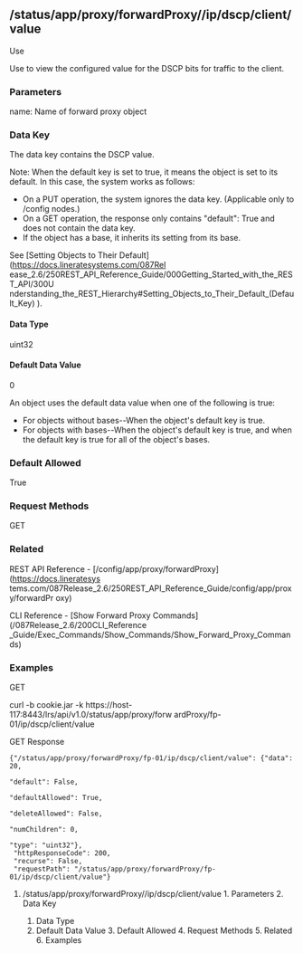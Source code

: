 ## /status/app/proxy/forwardProxy/<name>/ip/dscp/client/value

Use

Use to view the configured value for the DSCP bits for traffic to the client.

### Parameters

name: Name of forward proxy object

### Data Key

The data key contains the DSCP value.

Note: When the default key is set to true, it means the object is set to its
default. In this case, the system works as follows:

  * On a PUT operation, the system ignores the data key. (Applicable only to /config nodes.)
  * On a GET operation, the response only contains "default": True and does not contain the data key.
  * If the object has a base, it inherits its setting from its base.

See [Setting Objects to Their Default](https://docs.lineratesystems.com/087Rel
ease_2.6/250REST_API_Reference_Guide/000Getting_Started_with_the_REST_API/300U
nderstanding_the_REST_Hierarchy#Setting_Objects_to_Their_Default_(Default_Key)
).

#### Data Type

uint32

#### Default Data Value

0

An object uses the default data value when one of the following is true:

  * For objects without bases--When the object's default key is true.
  * For objects with bases--When the object's default key is true, and when the default key is true for all of the object's bases.

### Default Allowed

True

### Request Methods

GET

### Related

REST API Reference - [/config/app/proxy/forwardProxy](https://docs.lineratesys
tems.com/087Release_2.6/250REST_API_Reference_Guide/config/app/proxy/forwardPr
oxy)

CLI Reference - [Show Forward Proxy Commands](/087Release_2.6/200CLI_Reference
_Guide/Exec_Commands/Show_Commands/Show_Forward_Proxy_Commands)

### Examples

GET

curl -b cookie.jar -k https://host-117:8443/lrs/api/v1.0/status/app/proxy/forw
ardProxy/fp-01/ip/dscp/client/value

GET Response

    
    
    {"/status/app/proxy/forwardProxy/fp-01/ip/dscp/client/value": {"data": 20,
                                                                    "default": False,
                                                                    "defaultAllowed": True,
                                                                    "deleteAllowed": False,
                                                                    "numChildren": 0,
                                                                    "type": "uint32"},
     "httpResponseCode": 200,
     "recurse": False,
     "requestPath": "/status/app/proxy/forwardProxy/fp-01/ip/dscp/client/value"}
    

  1. /status/app/proxy/forwardProxy/<name>/ip/dscp/client/value
    1. Parameters
    2. Data Key
      1. Data Type
      2. Default Data Value
    3. Default Allowed
    4. Request Methods
    5. Related
    6. Examples

